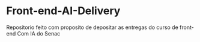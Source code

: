 # Front-end-AI-Delivery
Repositorio feito com proposito de depositar as entregas do curso de front-end Com IA do Senac
